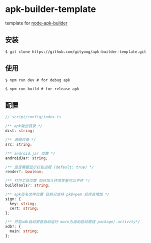 # apk-builder-template

template for <a href="https://github.com/gityoog/node-apk-builder.git">node-apk-builder</a>

## 安装

```
$ git clone https://github.com/gityoog/apk-builder-template.git
```

## 使用

```
$ npm run dev # for debug apk

$ npm run build # for release apk
```

## 配置

```ts
// script/config/index.ts

/** apk输出目录 */
dist: string;

/** 源码目录 */
src: string;

/** android.jar 位置 */
androidJar: string;

/** 是否需要显示打包进程 (default: true) */
render?: boolean;

/** 打包工具位置 如已加入环境变量可以不传 */
buildTools?: string;

/** apk签名文件位置 目前只支持 pk8+pem 后续会增加 */
sign: {
  key: string;
  cert: string;
};

/** 开启adb自动安装自动运行 main为自动启动路径 package/.activity*/
adb?: {
  main: string;
};
```
